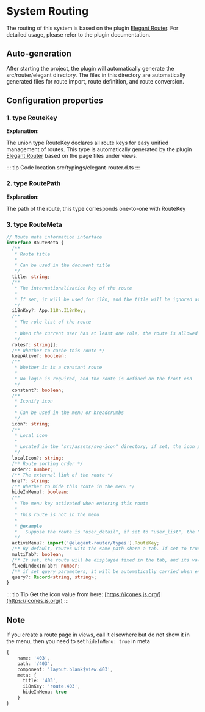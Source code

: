 # System Routing

The routing of this system is based on the plugin [Elegant Router](https://github.com/soybeanjs/elegant-router). For detailed usage, please refer to the plugin documentation.

## Auto-generation

After starting the project, the plugin will automatically generate the src/router/elegant directory. The files in this directory are automatically generated files for route import, route definition, and route conversion.

## Configuration properties

### 1. type RouteKey

**Explanation:**

The union type RouteKey declares all route keys for easy unified management of routes. This type is automatically generated by the plugin [Elegant Router](https://github.com/soybeanjs/elegant-router) based on the page files under views.

::: tip Code location
src/typings/elegant-router.d.ts
:::

### 2. type RoutePath

**Explanation:**

The path of the route, this type corresponds one-to-one with RouteKey

### 3. type RouteMeta

```typescript
// Route meta information interface
interface RouteMeta {
  /**
   * Route title
   *
   * Can be used in the document title
   */
  title: string;
  /**
   * The internationalization key of the route
   *
   * If set, it will be used for i18n, and the title will be ignored at this time
   */
  i18nKey?: App.I18n.I18nKey;
  /**
   * The role list of the route
   *
   * When the current user has at least one role, the route is allowed to be accessed. When the role list is empty, it means no permission is required
   */
  roles?: string[];
  /** Whether to cache this route */
  keepAlive?: boolean;
  /**
   * Whether it is a constant route
   *
   * No login is required, and the route is defined on the front end
   */
  constant?: boolean;
  /**
   * Iconify icon
   *
   * Can be used in the menu or breadcrumbs
   */
  icon?: string;
  /**
   * Local icon
   *
   * Located in the "src/assets/svg-icon" directory, if set, the icon property will be ignored
   */
  localIcon?: string;
  /** Route sorting order */
  order?: number;
  /** The external link of the route */
  href?: string;
  /** Whether to hide this route in the menu */
  hideInMenu?: boolean;
  /**
   * The menu key activated when entering this route
   *
   * This route is not in the menu
   *
   * @example
   *   Suppose the route is "user_detail", if set to "user_list", the "User List" menu item will be activated
   */
  activeMenu?: import('@elegant-router/types').RouteKey;
  /** By default, routes with the same path share a tab. If set to true, multiple tabs are used */
  multiTab?: boolean;
  /** If set, the route will be displayed fixed in the tab, and its value represents the order of the fixed tab */
  fixedIndexInTab?: number;
  /** if set query parameters, it will be automatically carried when entering the route */
  query?: Record<string, string>;
}
```

::: tip Tip
Get the icon value from here: [https://icones.js.org/](https://icones.js.org/)
:::

## Note

If you create a route page in views, call it elsewhere but do not show it in the menu, then you need to set `hideInMenu: true` in meta

```typescript
{
    name: '403',
    path: '/403',
    component: 'layout.blank$view.403',
    meta: {
      title: '403',
      i18nKey: 'route.403',
      hideInMenu: true
    }
}
```
